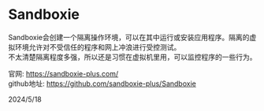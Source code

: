 # Sandboxie

Sandboxie会创建一个隔离操作环境，可以在其中运行或安装应用程序。隔离的虚拟环境允许对不受信任的程序和网上冲浪进行受控测试。  
不太清楚隔离程度多强，所以还是习惯在虚拟机里用，可以监控程序的一些行为。  

官网: https://sandboxie-plus.com/  
github地址: https://github.com/sandboxie-plus/Sandboxie  


2024/5/18  
